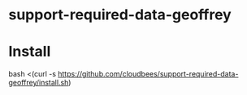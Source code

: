# support-required-data-geoffrey

# Install

bash <(curl -s https://github.com/cloudbees/support-required-data-geoffrey/install.sh)
